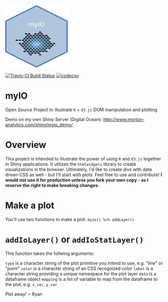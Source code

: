 <img src="/inst/myIOsticker.png" width = "200px" height = "200px">

[![Travis-CI Build Status](https://travis-ci.org/mortonanalytics/myIO.svg?branch=master)](https://travis-ci.org/mortonanalytics/myIO)
[![codecov](https://codecov.io/gh/mortonanalytics/myIO/branch/master/graph/badge.svg)](https://codecov.io/gh/mortonanalytics/myIO)

# myIO
Open Source Project to illustrate `R` + `d3.js` DOM manipulation and plotting

Demo on my own Shiny Server (Digital Ocean): http://www.morton-analytics.com/shiny/myio_demo/

# Overview
This project is intended to illustrate the power of using `R` and `d3.js` together in Shiny applications. It utilizes the `htmlwidgets` 
library to create visualizations in the browser.  Ultimately, I'd like to create divs with data driven CSS as well - but I'll start with
plots.  Feel free to use and contribute! **I would not use it for production unless you fork your own copy - as I reserve the right to make
breaking changes.**

# Make a plot
You'll use two functions to make a plot: `myio() %>% addLayer()`

# `addIoLayer()` or `addIoStatLayer()`
This function takes the follwing arguments:

`type` is a character string of the plot primitive you intend to use, e.g. "line" or "point"
`color` is a character string of an CSS recognized color
`label` is a character string providing a unique namespace for the plot layer
`data` is a dataframe object
`mapping` is a list of variable to map from the dataframe to the plot, e.g. `x_var`, `y_var`

Plot away! ~ Ryan
